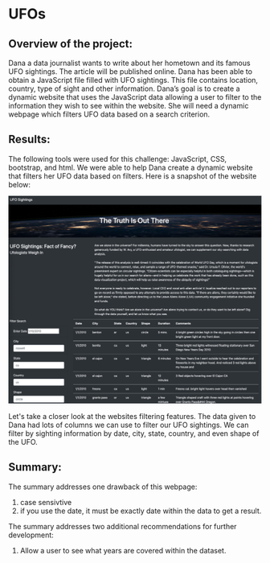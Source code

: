 # UFOs

## Overview of the project:

Dana a data journalist wants to write about her hometown and its famous UFO sightings.  The article will be published online.  Dana has been able to obtain a JavaScript file filled with UFO sightings.  This file contains location, country, type of sight and other information.  Dana’s goal is to create a dynamic website that uses the JavaScript data allowing a user to filter to the information they wish to see within the website.  She will need a dynamic webpage which filters UFO data based on a search criterion. 




## Results:

The following tools were used for this challenge: JavaScript, CSS, bootstrap, and html.  We were able to help Dana create a dynamic website that filters her UFO data based on filters.  Here is a snapshot of the website below:

![image](UFO_website.png)

Let's take a closer look at the websites filtering features.  The data given to Dana had lots of columns we can use to filter our UFO sightings.  We can filter by sighting information by date, city, state, country, and even shape of the UFO. 




## Summary:

The summary addresses one drawback of this webpage:
1. case sensivtive 
2. if you use the date, it must be exactly date within the data to get a result.

The summary addresses two additional recommendations for further development:
1. Allow a user to see what years are covered within the dataset.  
